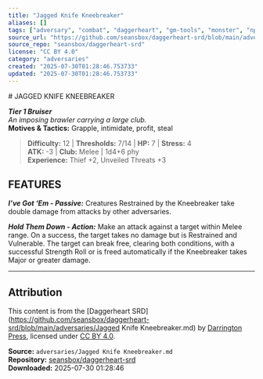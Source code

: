 ```yaml
---
title: "Jagged Knife Kneebreaker"
aliases: []
tags: ["adversary", "combat", "daggerheart", "gm-tools", "monster", "npc", "reference", "srd", "ttrpg"]
source_url: "https://github.com/seansbox/daggerheart-srd/blob/main/adversaries/Jagged Knife Kneebreaker.md"
source_repo: "seansbox/daggerheart-srd"
license: "CC BY 4.0"
category: "adversaries"
created: "2025-07-30T01:28:46.753733"
updated: "2025-07-30T01:28:46.753733"
---
```


﻿# JAGGED KNIFE KNEEBREAKER

***Tier 1 Bruiser***  
*An imposing brawler carrying a large club.*  
**Motives & Tactics:** Grapple, intimidate, profit, steal

> **Difficulty:** 12 | **Thresholds:** 7/14 | **HP:** 7 | **Stress:** 4  
> **ATK:** -3 | **Club:** Melee | 1d4+6 phy  
> **Experience:** Thief +2, Unveiled Threats +3

## FEATURES

***I’ve Got ‘Em - Passive:*** Creatures Restrained by the Kneebreaker take double damage from attacks by other adversaries.

***Hold Them Down - Action:*** Make an attack against a target within Melee range. On a success, the target takes no damage but is Restrained and Vulnerable. The target can break free, clearing both conditions, with a successful Strength Roll or is freed automatically if the Kneebreaker takes Major or greater damage.

---

## Attribution

This content is from the [Daggerheart SRD](https://github.com/seansbox/daggerheart-srd/blob/main/adversaries/Jagged Knife Kneebreaker.md) by [Darrington Press](https://darringtonpress.com/), licensed under [CC BY 4.0](https://creativecommons.org/licenses/by/4.0/).

**Source:** `adversaries/Jagged Knife Kneebreaker.md`  
**Repository:** [seansbox/daggerheart-srd](https://github.com/seansbox/daggerheart-srd)  
**Downloaded:** 2025-07-30 01:28:46

